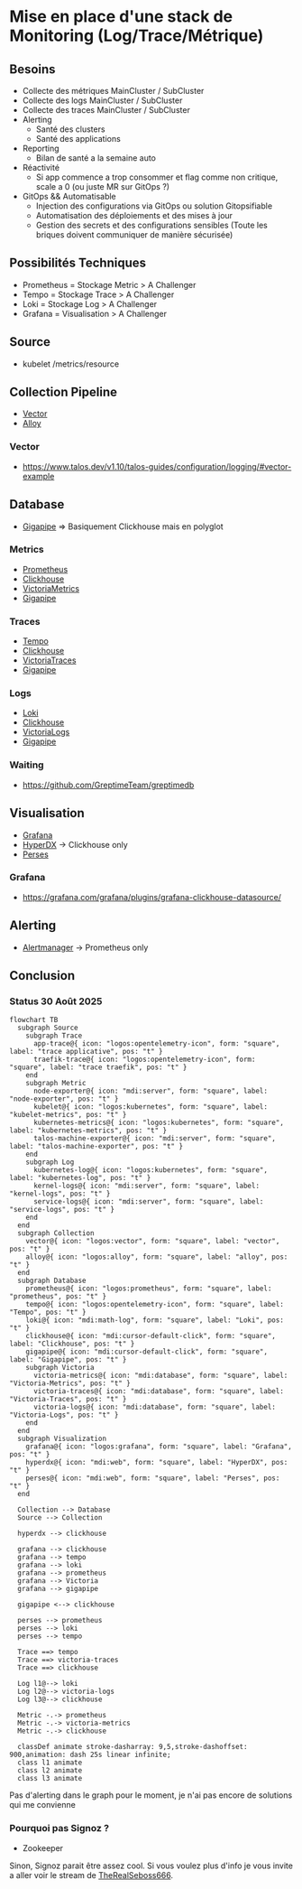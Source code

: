 # Mise en place d'une stack de Monitoring (Log/Trace/Métrique)

## Besoins

- Collecte des métriques MainCluster / SubCluster
- Collecte des logs MainCluster / SubCluster
- Collecte des traces MainCluster / SubCluster
- Alerting
  - Santé des clusters
  - Santé des applications
- Reporting
  - Bilan de santé a la semaine auto
- Réactivité
  - Si app commence a trop consommer et flag comme non critique, scale a 0 (ou juste MR sur GitOps ?)
- GitOps && Automatisable
  - Injection des configurations via GitOps ou solution Gitopsifiable
  - Automatisation des déploiements et des mises à jour
  - Gestion des secrets et des configurations sensibles (Toute les briques doivent communiquer de manière sécurisée)

## Possibilités Techniques

- Prometheus = Stockage Metric > A Challenger
- Tempo = Stockage Trace > A Challenger
- Loki = Stockage Log > A Challenger
- Grafana = Visualisation > A Challenger

## Source

- kubelet /metrics/resource

## Collection Pipeline

- [Vector](https://vector.dev/)
- [Alloy](https://grafana.com/docs/alloy/latest/)

### Vector

- <https://www.talos.dev/v1.10/talos-guides/configuration/logging/#vector-example>

## Database

- [Gigapipe](https://github.com/metrico/gigapipe) => Basiquement Clickhouse mais en polyglot

### Metrics

- [Prometheus](https://prometheus.io/)
- [Clickhouse](https://clickhouse.com/)
- [VictoriaMetrics](https://victoriametrics.com/)
- [Gigapipe](https://github.com/metrico/gigapipe)

### Traces

- [Tempo](https://grafana.com/oss/tempo/)
- [Clickhouse](https://clickhouse.com/)
- [VictoriaTraces](https://docs.victoriametrics.com/victorialogs/)
- [Gigapipe](https://github.com/metrico/gigapipe)

### Logs

- [Loki](https://grafana.com/oss/loki/)
- [Clickhouse](https://clickhouse.com/)
- [VictoriaLogs](https://docs.victoriametrics.com/victorialogs/)
- [Gigapipe](https://github.com/metrico/gigapipe)

### Waiting

- <https://github.com/GreptimeTeam/greptimedb>

## Visualisation

- [Grafana](https://grafana.com/)
- [HyperDX](https://hyperdx.io/) -> Clickhouse only
- [Perses](https://github.com/perses/perses)

### Grafana

- <https://grafana.com/grafana/plugins/grafana-clickhouse-datasource/>

## Alerting

- [Alertmanager](https://prometheus.io/docs/alerting/latest/alertmanager/) -> Prometheus only

## Conclusion

### Status 30 Août 2025

```mermaid
flowchart TB
  subgraph Source
    subgraph Trace
      app-trace@{ icon: "logos:opentelemetry-icon", form: "square", label: "trace applicative", pos: "t" }
      traefik-trace@{ icon: "logos:opentelemetry-icon", form: "square", label: "trace traefik", pos: "t" }
    end
    subgraph Metric
      node-exporter@{ icon: "mdi:server", form: "square", label: "node-exporter", pos: "t" }
      kubelet@{ icon: "logos:kubernetes", form: "square", label: "kubelet-metrics", pos: "t" }
      kubernetes-metrics@{ icon: "logos:kubernetes", form: "square", label: "kubernetes-metrics", pos: "t" }
      talos-machine-exporter@{ icon: "mdi:server", form: "square", label: "talos-machine-exporter", pos: "t" }
    end
    subgraph Log
      kubernetes-log@{ icon: "logos:kubernetes", form: "square", label: "kubernetes-log", pos: "t" }
      kernel-logs@{ icon: "mdi:server", form: "square", label: "kernel-logs", pos: "t" }
      service-logs@{ icon: "mdi:server", form: "square", label: "service-logs", pos: "t" }
    end
  end
  subgraph Collection
    vector@{ icon: "logos:vector", form: "square", label: "vector", pos: "t" }
    alloy@{ icon: "logos:alloy", form: "square", label: "alloy", pos: "t" }
  end
  subgraph Database
    prometheus@{ icon: "logos:prometheus", form: "square", label: "prometheus", pos: "t" }
    tempo@{ icon: "logos:opentelemetry-icon", form: "square", label: "Tempo", pos: "t" }
    loki@{ icon: "mdi:math-log", form: "square", label: "Loki", pos: "t" }
    clickhouse@{ icon: "mdi:cursor-default-click", form: "square", label: "Clickhouse", pos: "t" }
    gigapipe@{ icon: "mdi:cursor-default-click", form: "square", label: "Gigapipe", pos: "t" }
    subgraph Victoria
      victoria-metrics@{ icon: "mdi:database", form: "square", label: "Victoria-Metrics", pos: "t" }
      victoria-traces@{ icon: "mdi:database", form: "square", label: "Victoria-Traces", pos: "t" }
      victoria-logs@{ icon: "mdi:database", form: "square", label: "Victoria-Logs", pos: "t" }
    end
  end
  subgraph Visualization
    grafana@{ icon: "logos:grafana", form: "square", label: "Grafana", pos: "t" }
    hyperdx@{ icon: "mdi:web", form: "square", label: "HyperDX", pos: "t" }
    perses@{ icon: "mdi:web", form: "square", label: "Perses", pos: "t" }
  end

  Collection --> Database
  Source --> Collection

  hyperdx --> clickhouse

  grafana --> clickhouse
  grafana --> tempo
  grafana --> loki
  grafana --> prometheus
  grafana --> Victoria
  grafana --> gigapipe

  gigapipe <--> clickhouse

  perses --> prometheus
  perses --> loki
  perses --> tempo

  Trace ==> tempo
  Trace ==> victoria-traces
  Trace ==> clickhouse

  Log l1@--> loki
  Log l2@--> victoria-logs
  Log l3@--> clickhouse

  Metric -.-> prometheus
  Metric -.-> victoria-metrics
  Metric -.-> clickhouse

  classDef animate stroke-dasharray: 9,5,stroke-dashoffset: 900,animation: dash 25s linear infinite;
  class l1 animate
  class l2 animate
  class l3 animate

```

Pas d'alerting dans le graph pour le moment, je n'ai pas encore de solutions qui me convienne

### Pourquoi pas Signoz ?

- Zookeeper

Sinon, Signoz parait être assez cool. Si vous voulez plus d'info je vous invite a aller voir le stream de [TheRealSeboss666](https://www.twitch.tv/videos/2514289993).
